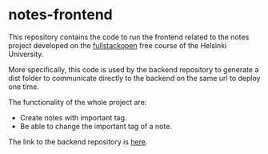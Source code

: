 # notes-frontend
This repository contains the code to run the frontend related to the notes project developed on the [fullstackopen](https://fullstackopen.com/en/) free course of the Helsinki University.

More specifically, this code is used by the backend repository to generate a dist folder to communicate directly to the backend on the same url to deploy one time.

The functionality of the whole project are:
* Create notes with important tag.
* Be able to change the important tag of a note.

The link to the backend repository is [here](https://github.com/AlejandroGorgues/notes-backend).
